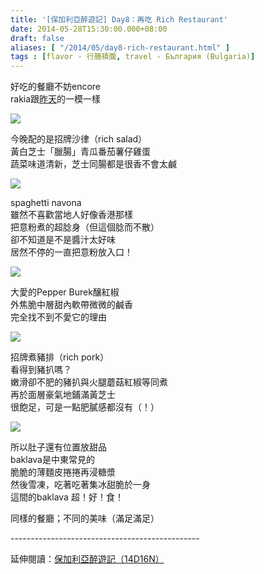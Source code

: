 ```yaml
---
title: '[保加利亞醉遊記] Day8：再吃 Rich Restaurant'
date: 2014-05-28T15:30:00.000+08:00
draft: false
aliases: [ "/2014/05/day8-rich-restaurant.html" ]
tags : [flavor - 行膳積腹, travel - България (Bulgaria)]
---
```


好吃的餐廳不妨encore  
rakia跟[昨天](https://hidie.net/bulgaria7f/)的一模一樣

![](/images/bulgaria8k.jpg)

今晚配的是招牌沙律（rich salad）  
黃白芝士「臘腸」青瓜番茄薯仔雞蛋  
蔬菜味道清新，芝士同腸都是很香不會太鹹

![](/images/bulgaria8k.jpg)

spaghetti navona  
雖然不喜歡當地人好像香港那樣  
把意粉煮的超腍身（但這個腍而不散）  
卻不知道是不是醬汁太好味  
居然不停的一直把意粉放入口！

![](/images/bulgaria8k.jpg)

大愛的Pepper Burek釀紅椒  
外焦脆中層甜內軟帶微微的鹹香  
完全找不到不愛它的理由

![](/images/bulgaria8k.jpg)

招牌煮豬排（rich pork）  
看得到豬扒嗎？  
嫩滑卻不肥的豬扒與火腿蘑菇紅椒等同煮  
再於面層豪氣地鋪滿黃芝士  
很飽足，可是一點肥膩感都沒有（！）

![](/images/bulgaria8k.jpg)

所以肚子還有位置放甜品  
baklava是中東常見的  
脆脆的薄麵皮捲捲再浸糖漿  
然後雪凍，吃著吃著集冰甜脆於一身  
這間的baklava 超！好！食！


同樣的餐廳；不同的美味（滿足滿足）

  
\-----------------------------------------------  
  
延伸閱讀：[保加利亞醉遊記（14D16N）](https://hidie.net/bulgaria14d16n/)
